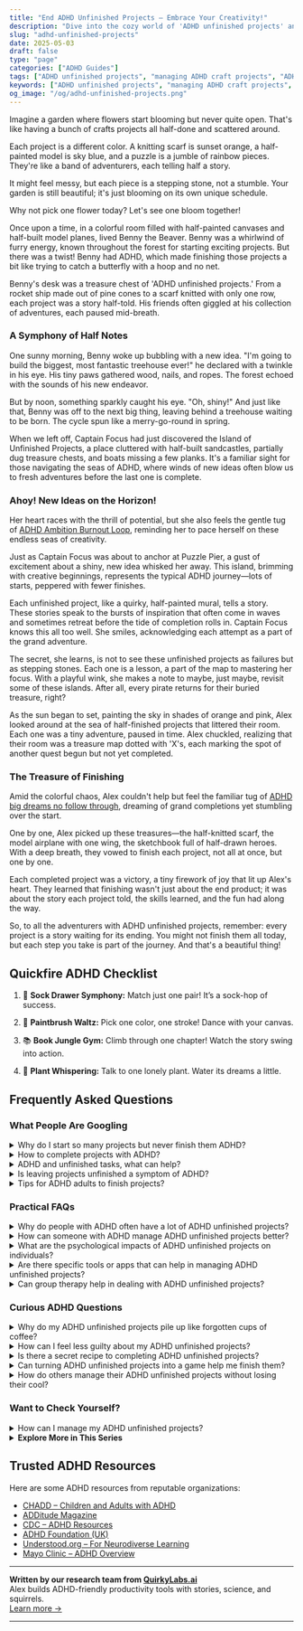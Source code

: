 ```yaml
---
title: "End ADHD Unfinished Projects – Embrace Your Creativity!"
description: "Dive into the cozy world of 'ADHD unfinished projects' and find solace knowing your creative chaos is a unique kind of beautiful. Let’s bloom together!"
slug: "adhd-unfinished-projects"
date: 2025-05-03
draft: false
type: "page"
categories: ["ADHD Guides"]
tags: ["ADHD unfinished projects", "managing ADHD craft projects", "ADHD and creative blocks", "ADHD project completion tips", "embracing ADHD project chaos", "ADHD motivational strategies", "ADHD and project follow-through"]
keywords: ["ADHD unfinished projects", "managing ADHD craft projects", "ADHD and creative blocks", "ADHD project completion tips", "embracing ADHD project chaos", "ADHD motivational strategies", "ADHD and project follow-through"]
og_image: "/og/adhd-unfinished-projects.png"
---
```


Imagine a garden where flowers start blooming but never quite open. That's like having a bunch of crafts projects all half-done and scattered around.

Each project is a different color. A knitting scarf is sunset orange, a half-painted model is sky blue, and a puzzle is a jumble of rainbow pieces. They're like a band of adventurers, each telling half a story.

It might feel messy, but each piece is a stepping stone, not a stumble. Your garden is still beautiful; it's just blooming on its own unique schedule.

Why not pick one flower today? Let's see one bloom together!

Once upon a time, in a colorful room filled with half-painted canvases and half-built model planes, lived Benny the Beaver. Benny was a whirlwind of furry energy, known throughout the forest for starting exciting projects. But there was a twist! Benny had ADHD, which made finishing those projects a bit like trying to catch a butterfly with a hoop and no net.

Benny's desk was a treasure chest of 'ADHD unfinished projects.' From a rocket ship made out of pine cones to a scarf knitted with only one row, each project was a story half-told. His friends often giggled at his collection of adventures, each paused mid-breath.

### A Symphony of Half Notes

One sunny morning, Benny woke up bubbling with a new idea. "I'm going to build the biggest, most fantastic treehouse ever!" he declared with a twinkle in his eye. His tiny paws gathered wood, nails, and ropes. The forest echoed with the sounds of his new endeavor.

But by noon, something sparkly caught his eye. "Oh, shiny!" And just like that, Benny was off to the next big thing, leaving behind a treehouse waiting to be born. The cycle spun like a merry-go-round in spring.

When we left off, Captain Focus had just discovered the Island of Unfinished Projects, a place cluttered with half-built sandcastles, partially dug treasure chests, and boats missing a few planks. It's a familiar sight for those navigating the seas of ADHD, where winds of new ideas often blow us to fresh adventures before the last one is complete.

### Ahoy! New Ideas on the Horizon!

Her heart races with the thrill of potential, but she also feels the gentle tug of [ADHD Ambition Burnout Loop](/pages/adhd-ambition-burnout-loop), reminding her to pace herself on these endless seas of creativity.

Just as Captain Focus was about to anchor at Puzzle Pier, a gust of excitement about a shiny, new idea whisked her away. This island, brimming with creative beginnings, represents the typical ADHD journey—lots of starts, peppered with fewer finishes.

Each unfinished project, like a quirky, half-painted mural, tells a story. These stories speak to the bursts of inspiration that often come in waves and sometimes retreat before the tide of completion rolls in. Captain Focus knows this all too well. She smiles, acknowledging each attempt as a part of the grand adventure.

The secret, she learns, is not to see these unfinished projects as failures but as stepping stones. Each one is a lesson, a part of the map to mastering her focus. With a playful wink, she makes a note to maybe, just maybe, revisit some of these islands. After all, every pirate returns for their buried treasure, right?

As the sun began to set, painting the sky in shades of orange and pink, Alex looked around at the sea of half-finished projects that littered their room. Each one was a tiny adventure, paused in time. Alex chuckled, realizing that their room was a treasure map dotted with 'X's, each marking the spot of another quest begun but not yet completed.

### The Treasure of Finishing

Amid the colorful chaos, Alex couldn't help but feel the familiar tug of [ADHD big dreams no follow through](/pages/adhd-big-dreams-no-follow-through/), dreaming of grand completions yet stumbling over the start.

One by one, Alex picked up these treasures—the half-knitted scarf, the model airplane with one wing, the sketchbook full of half-drawn heroes. With a deep breath, they vowed to finish each project, not all at once, but one by one.

Each completed project was a victory, a tiny firework of joy that lit up Alex's heart. They learned that finishing wasn't just about the end product; it was about the story each project told, the skills learned, and the fun had along the way.

So, to all the adventurers with ADHD unfinished projects, remember: every project is a story waiting for its ending. You might not finish them all today, but each step you take is part of the journey. And that's a beautiful thing!

## Quickfire ADHD Checklist

1. 🧦 **Sock Drawer Symphony:** Match just one pair! It’s a sock-hop of success.

2. 🎨 **Paintbrush Waltz:** Pick one color, one stroke! Dance with your canvas.

3. 📚 **Book Jungle Gym:** Climb through one chapter! Watch the story swing into action.

4. 🌱 **Plant Whispering:** Talk to one lonely plant. Water its dreams a little.

## Frequently Asked Questions



### What People Are Googling

<details><summary>Why do I start so many projects but never finish them ADHD?</summary><p>It's completely understandable to feel this way, and you're not alone in this experience! Many people with ADHD are known for their enthusiasm and creativity, which often leads them to jump into new projects with excitement. However, ADHD can make it challenging to maintain focus and follow through to completion, especially when the initial excitement wears off and other interesting things catch your attention. Remember, it's okay to embrace your natural inclinations, and finding strategies that help maintain momentum, like breaking tasks into smaller steps or using reminders, can really make a difference.</p></details>
<details><summary>How to complete projects with ADHD?</summary><p>Completing projects with ADHD can definitely be a challenge, but it's totally doable with some clever strategies! First, breaking the project down into small, manageable parts can help make it less overwhelming. Set clear, achievable goals for each session, and don't forget to reward yourself for the progress made, however small. Lastly, using timers to work in short bursts (known as the Pomodoro Technique) can really help in maintaining focus. You've got this!</p></details>
<details><summary>ADHD and unfinished tasks, what can help?</summary><p>Absolutely, managing unfinished tasks with ADHD can indeed be a bit tricky, but there are definitely cozy and creative ways to help make things easier. One helpful strategy is to break tasks into smaller, more manageable pieces, allowing you to enjoy little wins along the way! Also, setting up a visual progress tracking system, like a fun sticker chart or an app, can provide that satisfying sense of accomplishment as you see your progress unfold. Lastly, don’t forget to sprinkle in regular breaks and rewards for yourself to keep motivation cozy and high!</p></details>
<details><summary>Is leaving projects unfinished a symptom of ADHD?</summary><p>Absolutely, leaving projects unfinished is indeed a common symptom of ADHD, known as task incompletion. It's really important to remember that this isn't about laziness or not caring about the project. Instead, ADHD can make it tough to maintain focus, manage time, or prioritize tasks effectively, which can all contribute to unfinished projects. Know that you're not alone in this, and there are strategies and supports that can help you manage these challenges.</p></details>
<details><summary>Tips for ADHD adults to finish projects?</summary><p>Absolutely, finishing projects can definitely be a challenge, but you're not alone in this! One effective strategy is breaking the project into smaller, manageable tasks. It can feel much less overwhelming and gives you the satisfaction of ticking off items on your list more frequently. Also, consider setting up a cozy, distraction-free workspace and using timers to work in short bursts, followed by brief breaks. This technique, known as the Pomodoro Technique, can be quite helpful in maintaining focus and momentum. Lastly, don't hesitate to celebrate your progress along the way—it's a great motivator!</p></details>



### Practical FAQs

<details><summary>Why do people with ADHD often have a lot of ADHD unfinished projects?</summary><p>Great question! It’s quite common for folks with ADHD to have several projects on the go, and finding them unfinished can certainly be a part of the journey. This often happens because many individuals with ADHD are driven by a strong initial burst of interest and energy, which makes starting new projects really exciting and engaging. However, maintaining interest can be challenging as the novelty wears off and other enticing projects pop up. It’s all part of how the ADHD brain seeks out new and stimulating experiences, so know you're not alone in this pattern!</p></details>
<details><summary>How can someone with ADHD manage ADHD unfinished projects better?</summary><p>Managing unfinished projects with ADHD can feel daunting, but there are cozy, manageable steps you can take to make progress. Start by breaking larger projects into smaller, bite-sized tasks that feel less overwhelming—think of it like nibbling on a warm cookie rather than trying to eat the whole batch at once! Setting up a visual reminder system, like a colorful sticky note wall, can also be incredibly helpful, keeping tasks visually and pleasantly present. And remember, it's absolutely okay to ask for help or collaboration; sharing the load can make the process more enjoyable and less stressful.</p></details>
<details><summary>What are the psychological impacts of ADHD unfinished projects on individuals?</summary><p>Dealing with unfinished projects can certainly feel daunting, especially when you have ADHD. It's common to experience feelings of frustration, guilt, or even lowered self-esteem because these piled-up tasks seem to constantly remind us of perceived failures. However, it's important to remember that ADHD affects executive function, making task initiation and completion more challenging. Recognizing that these struggles don’t define your capabilities or worth can be a comforting and constructive step towards managing your tasks more effectively and gently.</p></details>
<details><summary>Are there specific tools or apps that can help in managing ADHD unfinished projects?</summary><p>Absolutely, there are several tools designed to help manage unfinished projects, especially for those with ADHD! Apps like Trello or Asana can be great for breaking down projects into manageable tasks and setting deadlines. Additionally, tools like Todoist or Microsoft To Do can help keep track of daily tasks and reminders. These tools not only organize your workload but also provide satisfying visuals and reminders that can keep you motivated and on track.</p></details>
<details><summary>Can group therapy help in dealing with ADHD unfinished projects?</summary><p>Absolutely, group therapy can be a wonderful space for dealing with the challenges of unfinished ADHD projects. In these groups, you're not only sharing your struggles but also learning from others who might have clever strategies and insights that you haven't considered. Plus, there's something really comforting about being in a room where everyone understands the ups and downs of ADHD. It can truly lighten the load and inspire you to tackle those projects with renewed energy and support.</p></details>



### Curious ADHD Questions

<details><summary>Why do my ADHD unfinished projects pile up like forgotten cups of coffee?</summary><p>Oh, that's such a common experience with ADHD, and you're definitely not alone in this! The nature of ADHD can make it tough to stick with projects through to the end, especially once the initial excitement wears off and more routine or challenging aspects begin to emerge. Your brain is always on the lookout for something new and stimulating! Think of it as your creativity and enthusiasm showing through, and remember, it's okay to pick things up again when they feel fresh to you. Maybe set a small, cozy corner where you can revisit these projects without any pressure—turning project completion into a comforting routine might just be the soothing cup of tea your brain appreciates.</p></details>
<details><summary>How can I feel less guilty about my ADHD unfinished projects?</summary><p>It's really common to feel a bit weighed down by unfinished projects, especially when you're juggling ADHD. Remember, your value isn't tied to your productivity—your creativity and intentions count for a lot, too. When you notice guilt creeping in, try to gently remind yourself that it's okay to move at your own pace and that every day offers a new start. Maybe keeping a cozy little notebook of ideas and intentions can help you feel more organized and less overwhelmed—it's like a warm blanket for your thoughts!</p></details>
<details><summary>Is there a secret recipe to completing ADHD unfinished projects?</summary><p>Oh, wouldn't it be wonderful if there were a secret recipe for finishing those pesky unfinished projects? While there's no one-size-fits-all solution, a great approach is to start by breaking your project down into smaller, more manageable tasks. This makes it less overwhelming and helps you see clear, achievable steps. Also, setting up a cozy, distraction-free workspace and using timers (hello, Pomodoro technique!) can really help keep your focus on track. Remember, each step forward is a success, so be kind to yourself through the process!</p></details>
<details><summary>Can turning ADHD unfinished projects into a game help me finish them?</summary><p>Absolutely, turning your unfinished projects into a game can be a fantastic strategy! This approach uses the concept of gamification to make the task more engaging and fun. By setting up small rewards for each milestone you achieve or creating a point system, you can tap into the playful part of your brain that might be itching for some excitement. Give it a try, and you might find that those projects get completed with more smiles and less stress!</p></details>
<details><summary>How do others manage their ADHD unfinished projects without losing their cool?</summary><p>Managing unfinished ADHD projects can definitely feel daunting, but many find success through embracing structured flexibility. A common strategy is breaking projects down into smaller, manageable tasks and setting realistic deadlines for each. Utilizing tools like planners or digital apps to keep track of progress can also be incredibly helpful. Remember, it’s perfectly okay to adjust your plan as needed; staying flexible can keep the process less stressful and more enjoyable.</p></details>



### Want to Check Yourself?

<details><summary>How can I manage my ADHD unfinished projects?</summary><p>Managing unfinished projects when you have ADHD can feel a bit overwhelming, but remember, you're not alone in this! A good starting point is to prioritize your projects. Ask yourself which ones excite you the most or are the most urgent. Break these projects down into small, manageable steps and set aside specific times in your calendar to focus on each step. This way, it feels less daunting and more like a series of mini-achievements. Keep a cozy little progress journal to celebrate each step forward—it's both motivating and uplifting!</p></details>

<script type="application/ld+json">
{
  "@context": "https://schema.org",
  "@type": "FAQPage",
  "mainEntity": [
    {
      "@type": "Question",
      "name": "Why do I start so many projects but never finish them ADHD?",
      "acceptedAnswer": {
        "@type": "Answer",
        "text": "It's completely understandable to feel this way, and you're not alone in this experience! Many people with ADHD are known for their enthusiasm and creativity, which often leads them to jump into new projects with excitement. However, ADHD can make it challenging to maintain focus and follow through to completion, especially when the initial excitement wears off and other interesting things catch your attention. Remember, it's okay to embrace your natural inclinations, and finding strategies that help maintain momentum, like breaking tasks into smaller steps or using reminders, can really make a difference."
      }
    },
    {
      "@type": "Question",
      "name": "How to complete projects with ADHD?",
      "acceptedAnswer": {
        "@type": "Answer",
        "text": "Completing projects with ADHD can definitely be a challenge, but it's totally doable with some clever strategies! First, breaking the project down into small, manageable parts can help make it less overwhelming. Set clear, achievable goals for each session, and don't forget to reward yourself for the progress made, however small. Lastly, using timers to work in short bursts (known as the Pomodoro Technique) can really help in maintaining focus. You've got this!"
      }
    },
    {
      "@type": "Question",
      "name": "ADHD and unfinished tasks, what can help?",
      "acceptedAnswer": {
        "@type": "Answer",
        "text": "Absolutely, managing unfinished tasks with ADHD can indeed be a bit tricky, but there are definitely cozy and creative ways to help make things easier. One helpful strategy is to break tasks into smaller, more manageable pieces, allowing you to enjoy little wins along the way! Also, setting up a visual progress tracking system, like a fun sticker chart or an app, can provide that satisfying sense of accomplishment as you see your progress unfold. Lastly, don\u2019t forget to sprinkle in regular breaks and rewards for yourself to keep motivation cozy and high!"
      }
    },
    {
      "@type": "Question",
      "name": "Is leaving projects unfinished a symptom of ADHD?",
      "acceptedAnswer": {
        "@type": "Answer",
        "text": "Absolutely, leaving projects unfinished is indeed a common symptom of ADHD, known as task incompletion. It's really important to remember that this isn't about laziness or not caring about the project. Instead, ADHD can make it tough to maintain focus, manage time, or prioritize tasks effectively, which can all contribute to unfinished projects. Know that you're not alone in this, and there are strategies and supports that can help you manage these challenges."
      }
    },
    {
      "@type": "Question",
      "name": "Tips for ADHD adults to finish projects?",
      "acceptedAnswer": {
        "@type": "Answer",
        "text": "Absolutely, finishing projects can definitely be a challenge, but you're not alone in this! One effective strategy is breaking the project into smaller, manageable tasks. It can feel much less overwhelming and gives you the satisfaction of ticking off items on your list more frequently. Also, consider setting up a cozy, distraction-free workspace and using timers to work in short bursts, followed by brief breaks. This technique, known as the Pomodoro Technique, can be quite helpful in maintaining focus and momentum. Lastly, don't hesitate to celebrate your progress along the way\u2014it's a great motivator!"
      }
    }
  ]
}
</script>
<script type="application/ld+json">
{
  "@context": "https://schema.org",
  "@type": "Article",
  "author": {
    "@type": "Person",
    "name": "QuirkyLabs",
    "url": "https://quirkylabs.ai/about"
  },
  "headline": "\"End ADHD Unfinished Projects \u2013 Embrace Your Creativity!\"",
  "mainEntityOfPage": "https://blog.quirkylabs.ai/pages/adhd-unfinished-projects/",
  "datePublished": "2025-05-03"
}
</script>
<script type="application/ld+json">
{
  "@context": "https://schema.org",
  "@type": "BreadcrumbList",
  "itemListElement": [
    {
      "@type": "ListItem",
      "position": 1,
      "name": "Home",
      "item": "https://quirkylabs.ai/"
    },
    {
      "@type": "ListItem",
      "position": 2,
      "name": "Blog",
      "item": "https://blog.quirkylabs.ai/"
    },
    {
      "@type": "ListItem",
      "position": 3,
      "name": "\"End ADHD Unfinished Projects \u2013 Embrace Your Creativity!\"",
      "item": "https://blog.quirkylabs.ai/pages/adhd-unfinished-projects/"
    }
  ]
}
</script>

<details>
<summary><strong>Explore More in This Series</strong></summary>

- [Adhd Shiny Object Syndrome](/pages/adhd-shiny-object-syndrome/)
- [Adhd Ideas Keep Coming](/pages/adhd-ideas-keep-coming/)
- [Adhd Scared Of Commitment](/pages/adhd-scared-of-commitment/)
- [Adhd Sabotaging Success](/pages/adhd-sabotaging-success/)
- [Adhd Productivity Vs Possibility](/pages/adhd-productivity-vs-possibility/)
- [Adhd Big Dreams No Follow Through](/pages/adhd-big-dreams-no-follow-through/)
- [Adhd Starting Everything](/pages/adhd-starting-everything/)
- [Adhd Want To Do Everything](/pages/adhd-want-to-do-everything/)
</details>



## Trusted ADHD Resources

Here are some ADHD resources from reputable organizations:

- [CHADD – Children and Adults with ADHD](https://chadd.org)
- [ADDitude Magazine](https://www.additudemag.com)
- [CDC – ADHD Resources](https://www.cdc.gov/ncbddd/adhd)
- [ADHD Foundation (UK)](https://www.adhdfoundation.org.uk)
- [Understood.org – For Neurodiverse Learning](https://www.understood.org)
- [Mayo Clinic – ADHD Overview](https://www.mayoclinic.org/diseases-conditions/adhd)


---

**Written by our research team from [QuirkyLabs.ai](https://quirkylabs.ai)**  
Alex builds ADHD-friendly productivity tools with stories, science, and squirrels.  
[Learn more →](https://quirkylabs.ai)

---